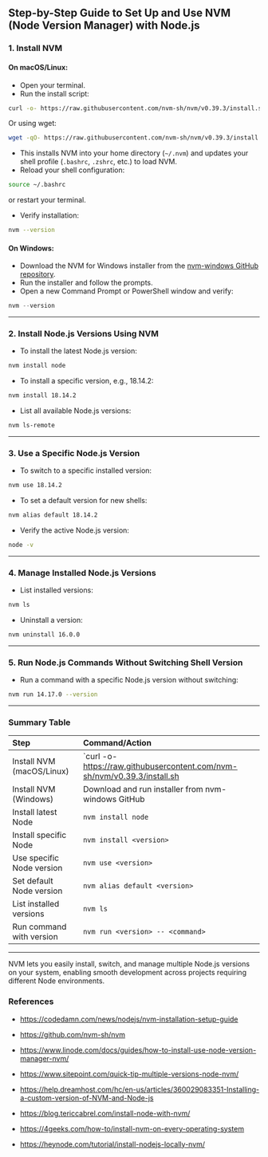 ## Step-by-Step Guide to Set Up and Use NVM (Node Version Manager) with Node.js

### 1. Install NVM

#### On macOS/Linux:

- Open your terminal.
- Run the install script:

```bash
curl -o- https://raw.githubusercontent.com/nvm-sh/nvm/v0.39.3/install.sh | bash
```

Or using wget:

```bash
wget -qO- https://raw.githubusercontent.com/nvm-sh/nvm/v0.39.3/install.sh | bash
```

- This installs NVM into your home directory (`~/.nvm`) and updates your shell profile (`.bashrc`, `.zshrc`, etc.) to load NVM.
- Reload your shell configuration:

```bash
source ~/.bashrc
```

or restart your terminal.
- Verify installation:

```bash
nvm --version
```


#### On Windows:

- Download the NVM for Windows installer from the [nvm-windows GitHub repository](https://github.com/coreybutler/nvm-windows/releases).
- Run the installer and follow the prompts.
- Open a new Command Prompt or PowerShell window and verify:

```powershell
nvm --version
```


---

### 2. Install Node.js Versions Using NVM

- To install the latest Node.js version:

```bash
nvm install node
```

- To install a specific version, e.g., 18.14.2:

```bash
nvm install 18.14.2
```

- List all available Node.js versions:

```bash
nvm ls-remote
```


---

### 3. Use a Specific Node.js Version

- To switch to a specific installed version:

```bash
nvm use 18.14.2
```

- To set a default version for new shells:

```bash
nvm alias default 18.14.2
```

- Verify the active Node.js version:

```bash
node -v
```


---

### 4. Manage Installed Node.js Versions

- List installed versions:

```bash
nvm ls
```

- Uninstall a version:

```bash
nvm uninstall 16.0.0
```


---

### 5. Run Node.js Commands Without Switching Shell Version

- Run a command with a specific Node.js version without switching:

```bash
nvm run 14.17.0 --version
```


---

### Summary Table

| Step | Command/Action |
| :-- | :-- |
| Install NVM (macOS/Linux) | `curl -o- https://raw.githubusercontent.com/nvm-sh/nvm/v0.39.3/install.sh | bash` |
| Install NVM (Windows) | Download and run installer from nvm-windows GitHub |
| Install latest Node | `nvm install node` |
| Install specific Node | `nvm install <version>` |
| Use specific Node version | `nvm use <version>` |
| Set default Node version | `nvm alias default <version>` |
| List installed versions | `nvm ls` |
| Run command with version | `nvm run <version> -- <command>` |


---

NVM lets you easily install, switch, and manage multiple Node.js versions on your system, enabling smooth development across projects requiring different Node environments.

### References

- https://codedamn.com/news/nodejs/nvm-installation-setup-guide

- https://github.com/nvm-sh/nvm

- https://www.linode.com/docs/guides/how-to-install-use-node-version-manager-nvm/

- https://www.sitepoint.com/quick-tip-multiple-versions-node-nvm/

- https://help.dreamhost.com/hc/en-us/articles/360029083351-Installing-a-custom-version-of-NVM-and-Node-js

- https://blog.tericcabrel.com/install-node-with-nvm/

- https://4geeks.com/how-to/install-nvm-on-every-operating-system

- https://heynode.com/tutorial/install-nodejs-locally-nvm/

